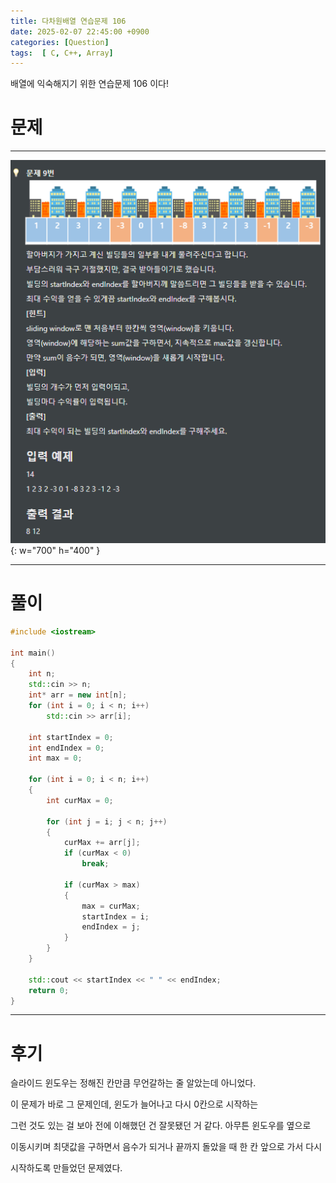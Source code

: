 ```yaml
---
title: 다차원배열 연습문제 106
date: 2025-02-07 22:45:00 +0900
categories: [Question]  
tags:  [ C, C++, Array]
---
```


배열에 익숙해지기 위한 연습문제 106 이다!

# 문제   
---------------------------------------
![Desktop View](/assets/img/Array106.png){: w="700" h="400" }

---------------------------------------

# 풀이

```c++
#include <iostream>

int main()
{
    int n;
    std::cin >> n;
    int* arr = new int[n];
    for (int i = 0; i < n; i++)
        std::cin >> arr[i];
    
    int startIndex = 0;
    int endIndex = 0;
    int max = 0;
    
    for (int i = 0; i < n; i++)
    {
        int curMax = 0;
        
        for (int j = i; j < n; j++)
        {
            curMax += arr[j];
            if (curMax < 0)
                break;
            
            if (curMax > max)
            {
                max = curMax;
                startIndex = i;
                endIndex = j;
            }
        }
    }
    
    std::cout << startIndex << " " << endIndex;
    return 0;
}
```
---------------------------------------

# 후기

슬라이드 윈도우는 정해진 칸만큼 무언갈하는 줄 알았는데 아니었다.

이 문제가 바로 그 문제인데, 윈도가 늘어나고 다시 0칸으로 시작하는

그런 것도 있는 걸 보아 전에 이해했던 건 잘못됐던 거 같다. 아무튼 윈도우를 옆으로

이동시키며 최댓값을 구하면서 음수가 되거나 끝까지 돌았을 때 한 칸 앞으로 가서 다시

시작하도록 만들었던 문제였다.
